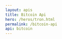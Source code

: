 ```yaml
---
layout: apis
title: Bitcoin Api
hero: /heros/tron.html
permalink: /bitcoin-api
api: bitcoin
---
```


